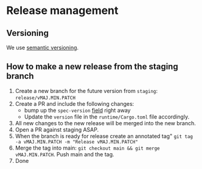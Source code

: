 # Release management

## Versioning

We use [semantic versioning](https://semver.org).

## How to make a new release from the staging branch

1. Create a new branch for the future version from `staging`: `release/vMAJ.MIN.PATCH`
2. Create a PR and include the following changes:
   * bump up the `spec-version` [field](https://github.com/jurteam/jur-node/blob/main/runtime/src/lib.rs#L123) right away
   * Update the `version` file in the `runtime/Cargo.toml` file accordingly.
4. All new changes to the new release will be merged into the new branch.
5. Open a PR against staging ASAP.
6. When the branch is ready for release create an annotated tag" `git tag -a vMAJ.MIN.PATCH -m "Release vMAJ.MIN.PATCH"`
7. Merge the tag into main: `git checkout main && git merge vMAJ.MIN.PATCH`. Push main and the tag.
8. Done

